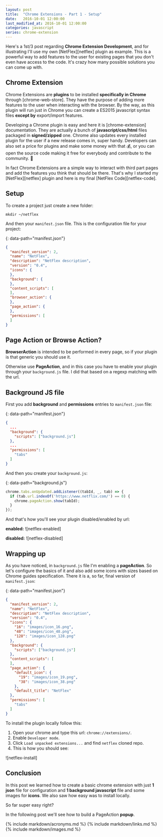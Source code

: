 ```yaml
---
layout: post
title:  "Chrome Extensions - Part 1 - Setup"
date:   2016-10-01 12:00:00
last_modified_at: 2016-10-01 12:00:00
categories: javascript
series: chrome-extension
---
```


Here's a 1st/3 post regarding **Chrome Extension Development**, and for illustrating I'll use my own [NetFlex][netflex] plugin as example. This is a powerful way to add features to the user for existing pages that you don't even have access to the code. It's crazy how many possible solutions you can come up with.

## Chrome Extension

Chrome Extensions are **plugins** to be installed **specifically in Chrome** through [chrome-web-store]. They have the purpose of adding more features to the user when interacting with the browser. By the way, as this plugin will run just in Chrome you can create a ES2015 javascript syntax files **except by** export/import features.

Developing a Chrome plugin is easy and here it is [chrome-extension] documentation. They are actually a bunch of **javascript/css/html** files packaged in **signed/zipped** one. Chrome also updates every installed plugin for the user if a new release comes in, super handy. Developers can also set a price for plugins and make some money with that 💰, or you can open the source code making it free for everybody and contribute to the community. 💸

In fact Chrome Extensions are a simple way to interact with third part pages and add the features you think that should be there. That's why I started my [NetFlex][netflex] plugin and here is my final [NetFlex Code][netflex-code].

## Setup

To create a project just create a new folder:

```shell
mkdir ~/netflex
```

And then your `manifest.json` file. This is the configuration file for your project:

{: data-path="manifest.json"}
```json
{
  "manifest_version": 2,
  "name": "NetFlex",
  "description": "NetFlex description",
  "version": "0.4",
  "icons": {
  },
  "background": {
  },
  "content_scripts": [
  ],
  "browser_action": {
  },
  "page_action": {
  },
  "permissions": [
  ]
}
```

## Page Action or Browse Action?

**BrowserAction** is intended to be performed in every page, so if your plugin is that generic you should use it.

Otherwise use **PageAction**, and in this case you have to enable your plugin through your `background.js` file. I did that based on a regexp matching with the url.

## Background JS file

First you add **background** and **permissions** entries to `manifest.json` file:

{: data-path="manifest.json"}
```json
{
  ...
  "background": {
    "scripts": ["background.js"]
  },
  ...
  "permissions": [
    "tabs"
  ]
}
```

And then you create your `background.js`:

{: data-path="background.js"}
```javascript
chrome.tabs.onUpdated.addListener((tabId, _, tab) => {
  if (tab.url.indexOf('https://www.netflix.com/') == 0) {
    chrome.pageAction.show(tabId);
  }
});
```

And that's how you'll see your plugin disabled/enabled by url:

**enabled:** ![netflex-enabled]

**disabled:** ![netflex-disabled]

## Wrapping up

As you have noticed, in `background.js` file I'm enabling a **pageAction**. So let's configure the basics of it and also add some icons with sizes based on Chrome guides specification. There it is a, so far, final version of `manifest.json`:

{: data-path="manifest.json"}
```json
{
  "manifest_version": 2,
  "name": "NetFlex",
  "description": "NetFlex description",
  "version": "0.4",
  "icons": {
    "16": "images/icon_16.png",
    "48": "images/icon_48.png",
    "128": "images/icon_128.png"
  },
  "background": {
    "scripts": ["background.js"]
  },
  "content_scripts": [
  ],
  "page_action": {
    "default_icon": {
      "19": "images/icon_19.png",
      "38": "images/icon_38.png"
    },
    "default_title": "NetFlex"
  },
  "permissions": [
    "tabs"
  ]
}
```

To install the plugin locally follow this:

1. Open your chrome and type this url: `chrome://extensions/`.
2. Enable `Developer mode`.
3. Click `Load unpacked extensions...` and find `netflex` cloned repo.
4. This is how you should see:

![netflex-install]

## Conclusion

In this post we learned how to create a basic chrome extension with just **1 json** file for configuration and **1 background javascript** file and some images for **icons**. We also saw how easy was to install locally.

So far super easy right?

In the following post we'll see how to build a PageAction **popup**.

{% include markdown/acronyms.md %}
{% include markdown/links.md %}
{% include markdown/images.md %}
